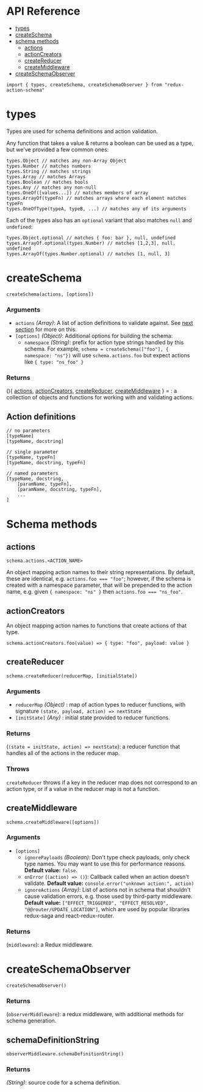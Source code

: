 # API Reference

- [types](#types)
- [createSchema](#makeschema)
- [schema methods](#schema)
    + [actions](#actions)
    + [actionCreators](#actioncreators)
    + [createReducer](#createreducer)
    + [createMiddleware](#createmiddleware)
- [createSchemaObserver](#createschemaobserver)

```
import { types, createSchema, createSchemaObserver } from "redux-action-schema"
```

# types

Types are used for schema definitions and action validation.

Any function that takes a value & returns a boolean can be used as a type, but we've provided a few common ones:

```
types.Object // matches any non-Array Object
types.Number // matches numbers
types.String // matches strings
types.Array // matches Arrays
types.Boolean // matches bools
types.Any // matches any non-null
types.OneOf([values...]) // matches members of array
types.ArrayOf(typeFn) // matches arrays where each element matches typeFn
types.OneOfType(typeA, typeB, ...) // matches any of its arguments
```

Each of the types also has an `optional` variant that also matches `null` and `undefined`:

```
types.Object.optional // matches { foo: bar }, null, undefined
types.ArrayOf.optional(types.Number) // matches [1,2,3], null, undefined
types.ArrayOf(types.Number.optional) // matches [1, null, 3]
```

# createSchema

```
createSchema(actions, [options])
```

### Arguments

- `actions` _(Array)_: A list of action definitions to validate against. See [next section](#action-definitions) for more on this.
- `[options]` _(Object)_: Additional options for building the schema:
    + `namespace` _(String)_: prefix for action type strings handled by this schema. For example, `schema = createSchema(["foo"], { namespace: "ns"})` will use `schema.actions.foo` but expect actions like `{ type: "ns_foo" }`

### Returns

(){ [actions](#actions), [actionCreators](#actioncreators), [createReducer](#createreducer), [createMiddleware](#createmiddleware) } = : a collection of objects and functions for working with and validating actions.


## Action definitions

```
// no parameters
[typeName]
[typeName, docstring]

// single parameter
[typeName, typeFn]
[typeName, docstring, typeFn]

// named parameters
[typeName, docstring,
    [paramName, typeFn],
    [paramName, docstring, typeFn],
    ...
]
```

# Schema methods

## actions

```
schema.actions.<ACTION_NAME>
```

An object mapping action names to their string representations. By default, these are identical, e.g. `actions.foo === "foo"`; however, if the schema is created with a namespace parameter, that will be prepended to the action name, e.g. given `{ namespace: "ns" }` then `actions.foo === "ns_foo"`.

## actionCreators

An object mapping action names to functions that create actions of that type.

```
schema.actionCreators.foo(value) => { type: "foo", payload: value }
```

## createReducer

```
schema.createReducer(reducerMap, [initialState])
```

### Arguments

- `reducerMap` _(Object)_ : map of action types to reducer functions, with signature `(state, payload, action) => nextState`
- `[initState]` _(Any)_ : initial state provided to reducer functions.

### Returns

(`(state = initState, action) => nextState`): a reducer function that handles all of the actions in the reducer map.

### Throws

`createReducer` throws if a key in the reducer map does not correspond to an action type, or if a value in the reducer map is not a function.

## createMiddleware

```
schema.createMiddleware([options])
```

### Arguments

- `[options]`
    + `ignorePayloads` _(Boolean)_: Don't type check payloads, only check type names. You may want to use this for performance reasons. **Default value:** `false`.
    + `onError` (`(action) => ()`): Callback called when an action doesn't validate. **Default value:** `console.error("unknown action:", action)`
    + `ignoreActions` _(Array<String>)_: List of actions not in schema that shouldn't cause validation errors, e.g. those used by third-party middleware. **Default value:** `["EFFECT_TRIGGERED", "EFFECT_RESOLVED", "@@router/UPDATE_LOCATION"]`, which are used by popular libraries redux-saga and react-redux-router.

### Returns

(`middleware`): a Redux middleware.

# createSchemaObserver

```
createSchemaObserver()
```

### Returns

(`observerMiddleware`): a redux middleware, with additional methods for schema generation.

## schemaDefinitionString

```
observerMiddleware.schemaDefinitionString()
```

### Returns

_(String)_: source code for a schema definition.

